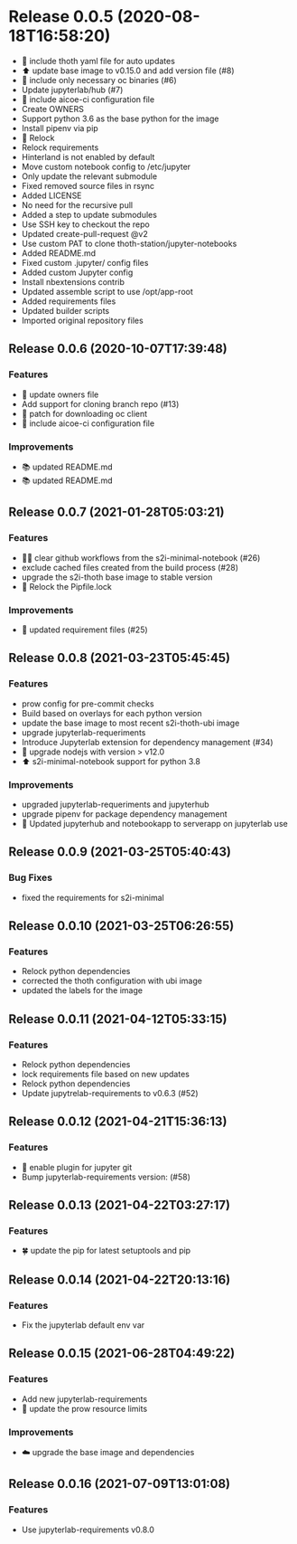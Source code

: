 # Release 0.0.5 (2020-08-18T16:58:20)

- :truck: include thoth yaml file for auto updates
- :arrow_up: update base image to v0.15.0 and add version file (#8)
- :jack_o_lantern: include only necessary oc binaries (#6)
- Update jupyterlab/hub (#7)
- :truck: include aicoe-ci configuration file
- Create OWNERS
- Support python 3.6 as the base python for the image
- Install pipenv via pip
- :pushpin: Relock
- Relock requirements
- Hinterland is not enabled by default
- Move custom notebook config to /etc/jupyter
- Only update the relevant submodule
- Fixed removed source files in rsync
- Added LICENSE
- No need for the recursive pull
- Added a step to update submodules
- Use SSH key to checkout the repo
- Updated create-pull-request @v2
- Use custom PAT to clone thoth-station/jupyter-notebooks
- Added README.md
- Fixed custom .jupyter/ config files
- Added custom Jupyter config
- Install nbextensions contrib
- Updated assemble script to use /opt/app-root
- Added requirements files
- Updated builder scripts
- Imported original repository files

## Release 0.0.6 (2020-10-07T17:39:48)
### Features
* :rocket: update owners file
* Add support for cloning branch repo (#13)
* :wrench: patch for downloading oc client
* :truck: include aicoe-ci configuration file
### Improvements
* :books: updated README.md
* :books: updated README.md

## Release 0.0.7 (2021-01-28T05:03:21)
### Features
* :guardsman: clear github workflows from the s2i-minimal-notebook (#26)
* exclude cached files created from the build process (#28)
* upgrade the s2i-thoth base image to stable version
* :maple_leaf: Relock the Pipfile.lock
### Improvements
* :maple_leaf: updated requirement files (#25)

## Release 0.0.8 (2021-03-23T05:45:45)
### Features
* prow config for pre-commit checks
* Build based on overlays for each python version
* update the base image to most recent s2i-thoth-ubi image
* upgrade jupyterlab-requeriments
* Introduce Jupyterlab extension for dependency management (#34)
* :maple_leaf: upgrade nodejs with version > v12.0
* :arrow_up: s2i-minimal-notebook support for python 3.8
### Improvements
* upgraded jupyterlab-requeriments and jupyterhub
* upgrade pipenv for package dependency management
* :hatched_chick: Updated jupyterhub and notebookapp to serverapp on jupyterlab use

## Release 0.0.9 (2021-03-25T05:40:43)
### Bug Fixes
* fixed the requirements for s2i-minimal

## Release 0.0.10 (2021-03-25T06:26:55)
### Features
* Relock python dependencies
* corrected the thoth configuration with ubi image
* updated the labels for the image

## Release 0.0.11 (2021-04-12T05:33:15)
### Features
* Relock python dependencies
* lock requirements file based on new updates
* Relock python dependencies
* Update jupytrelab-requirements to v0.6.3 (#52)

## Release 0.0.12 (2021-04-21T15:36:13)
### Features
* :turtle: enable plugin for jupyter git
* Bump jupyterlab-requirements version: (#58)

## Release 0.0.13 (2021-04-22T03:27:17)
### Features
* :four_leaf_clover: update the pip for latest setuptools and pip

## Release 0.0.14 (2021-04-22T20:13:16)
### Features
* Fix the jupyterlab default env var

## Release 0.0.15 (2021-06-28T04:49:22)
### Features
* Add new jupyterlab-requirements
* :hatched_chick: update the prow resource limits
### Improvements
* :cloud: upgrade the base image and dependencies

## Release 0.0.16 (2021-07-09T13:01:08)
### Features
* Use jupyterlab-requirements v0.8.0

